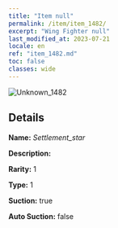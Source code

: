 ```yaml
---
title: "Item null"
permalink: /item/item_1482/
excerpt: "Wing Fighter null"
last_modified_at: 2023-07-21
locale: en
ref: "item_1482.md"
toc: false
classes: wide
---
```



 ![Unknown_1482](/images/item/Settlement_star_p.png)



## Details

 **Name:** *Settlement_star* 

 **Description:** 

 **Rarity:** 1 

 **Type:** 1 

 **Suction:** true 

 **Auto Suction:** false 


